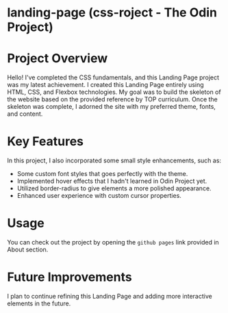 # landing-page (css-roject - The Odin Project)

# Project Overview

Hello! I've completed the CSS fundamentals, and this Landing Page project was my latest achievement. I created this Landing Page entirely using HTML, CSS, and Flexbox technologies. My goal was to build the skeleton of the website based on the provided reference by TOP curriculum. Once the skeleton was complete, I adorned the site with my preferred theme, fonts, and content. 

# Key Features

In this project, I also incorporated some small style enhancements, such as:

- Some custom font styles that goes perfectly with the theme.
- Implemented hover effects that I hadn't learned in Odin Project yet.
- Utilized border-radius to give elements a more polished appearance.
- Enhanced user experience with custom cursor properties.

# Usage

You can check out the project by opening the `github pages` link provided in About section. 

# Future Improvements

I plan to continue refining this Landing Page and adding more interactive elements in the future. 